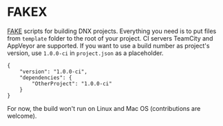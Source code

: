 # FAKEX

[FAKE](https://github.com/fsharp/FAKE) scripts for building DNX projects. Everything you need is to put files from `template` folder to the root of your project. 
CI servers TeamCity and AppVeyor are supported. If you want to use a build number as project's version, use `1.0.0-ci` in `project.json` as a placeholder.

    {
        "version": "1.0.0-ci",
        "dependencies": {
            "OtherProject": "1.0.0-ci"
        }
    }

For now, the build won't run on Linux and Mac OS (contributions are welcome).